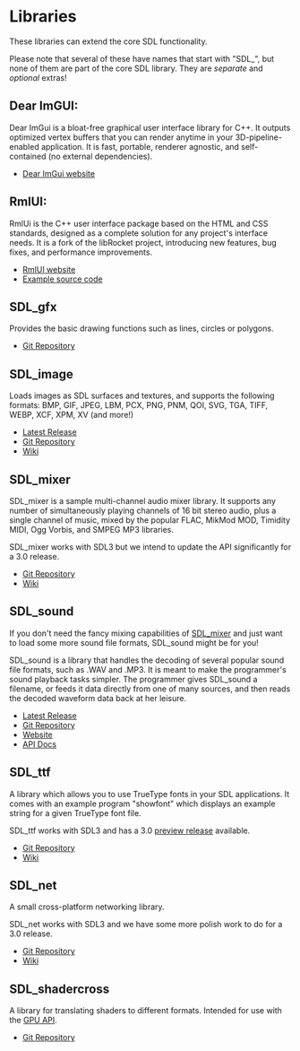 # Libraries

These libraries can extend the core SDL functionality.

Please note that several of these have names that start with "SDL_", but none of them are part of the core SDL library. They are _separate_ and _optional_ extras!

## Dear ImGUI:

Dear ImGui is a bloat-free graphical user interface library for C++. It outputs optimized vertex buffers that you can render anytime in your 3D-pipeline-enabled application. It is fast, portable, renderer agnostic, and self-contained (no external dependencies).

- [Dear ImGui website](https://github.com/ocornut/imgui)


## RmlUI:

RmlUi is the C++ user interface package based on the HTML and CSS standards, designed as a complete solution for any project's interface needs. It is a fork of the libRocket project, introducing new features, bug fixes, and performance improvements.

- [RmlUI website](https://github.com/mikke89/RmlUi)
- [Example source code](https://github.com/mikke89/RmlUi/tree/master/Backends)

## SDL_gfx

Provides the basic drawing functions such as lines, circles or polygons.

- [Git Repository](https://github.com/sabdul-khabir/SDL3_gfx)

## SDL_image

Loads images as SDL surfaces and textures, and supports the following formats:
BMP, GIF, JPEG, LBM, PCX, PNG, PNM, QOI, SVG, TGA, TIFF, WEBP, XCF, XPM, XV (and more!)

- [Latest Release](https://github.com/libsdl-org/SDL_image/releases/latest)
- [Git Repository](https://github.com/libsdl-org/SDL_image)
- [Wiki](https://wiki.libsdl.org/SDL3_image)

## SDL_mixer

SDL_mixer is a sample multi-channel audio mixer library. It supports any number
of simultaneously playing channels of 16 bit stereo audio, plus a single
channel of music, mixed by the popular FLAC, MikMod MOD, Timidity MIDI, Ogg
Vorbis, and SMPEG MP3 libraries.

SDL_mixer works with SDL3 but we intend to update the API significantly for a 3.0 release.

- [Git Repository](https://github.com/libsdl-org/SDL_mixer)
- [Wiki](https://wiki.libsdl.org/SDL3_mixer)

## SDL_sound

If you don't need the fancy mixing capabilities of [SDL_mixer](#sdl_mixer) and
just want to load some more sound file formats, SDL_sound might be for you!

SDL_sound is a library that handles the decoding of several popular sound file formats,
such as .WAV and .MP3. It is meant to make the programmer's sound playback tasks simpler.
The programmer gives SDL_sound a filename, or feeds it data directly from one of many sources,
and then reads the decoded waveform data back at her leisure.

- [Latest Release](https://github.com/icculus/SDL_sound/releases/latest)
- [Git Repository](https://github.com/icculus/SDL_sound)
- [Website](https://icculus.org/SDL_sound/)
- [API Docs](https://icculus.org/SDL_sound/docs/html/)

## SDL_ttf

A library which allows you to use TrueType fonts in your SDL applications. It
comes with an example program "showfont" which displays an example string for a
given TrueType font file.

SDL_ttf works with SDL3 and has a 3.0 [preview release](https://github.com/libsdl-org/SDL_ttf/releases/tag/preview-3.1.0) available.

- [Git Repository](https://github.com/libsdl-org/SDL_ttf)
- [Wiki](https://wiki.libsdl.org/SDL3_ttf)

## SDL_net

A small cross-platform networking library.

SDL_net works with SDL3 and we have some more polish work to do for a 3.0 release.

- [Git Repository](https://github.com/libsdl-org/SDL_net)
- [Wiki](https://wiki.libsdl.org/SDL3_net)

## SDL_shadercross

A library for translating shaders to different formats. Intended for use with the [GPU API](https://wiki.libsdl.org/SDL3/CategoryGPU).

- [Git Repository](https://github.com/libsdl-org/SDL_shadercross)
